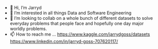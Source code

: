 - 👋 Hi, I’m Jarryd
- 👀 I’m interested in all things Data and Software Engineering
- 💞️ I’m looking to collab on a whole bunch of different datasets to solve everyday problems that people face and hopefully one day major worldly problems.
- 📫 How to reach me ...
https://www.kaggle.com/jarrydgoss/datasets
https://www.linkedin.com/in/jarryd-goss-707620117/
<!---
jarrydgoss/jarrydgoss is a ✨ special ✨ repository because its `README.md` (this file) appears on your GitHub profile.
You can click the Preview link to take a look at your changes.
--->
